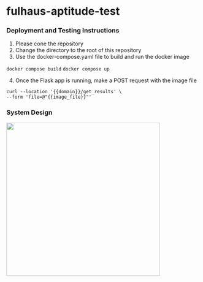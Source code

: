 # fulhaus-aptitude-test

### Deployment and Testing Instructions

1. Please cone the repository 
2. Change the directory to the root of this repository
3. Use the docker-compose.yaml file to build and run the docker image

  ```docker compose build```
  ```docker compose up```
  
4. Once the Flask app is running, make a POST request with the image file

```
curl --location '{{domain}}/get_results' \
--form 'file=@"{{image_file}}"'
```

### System Design

<p float = "left">
  <img src="readme_images/fulhaus-architecture.jpeg" width = 400 >
</p>
